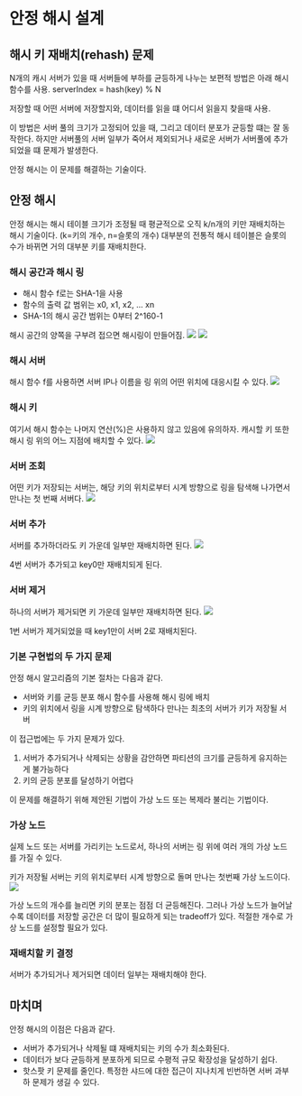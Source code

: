 # 안정 해시 설계

## 해시 키 재배치(rehash) 문제
N개의 캐시 서버가 있을 때 서버들에 부하를 균등하게 나누는 보편적 방법은 아래 해시 함수를 사용.
serverIndex = hash(key) % N

저장할 때 어떤 서버에 저장할지와, 데이터를 읽을 떄 어디서 읽을지 찾을때 사용.

이 방법은 서버 풀의 크기가 고정되어 있을 때, 그리고 데이터 분포가 균등할 떄는 잘 동작한다.
하지만 서버풀의 서버 일부가 죽어서 제외되거나 새로운 서버가 서버풀에 추가되었을 떄 문제가 발생한다.

안정 해시는 이 문제를 해결하는 기술이다.

## 안정 해시
안정 해시는 해시 테이블 크기가 조정될 때 평균적으로 오직 k/n개의 키만 재배치하는 해시 기술이다. (k=키의 개수, n=슬롯의 개수)
대부분의 전통적 해시 테이블은 슬롯의 수가 바뀌면 거의 대부분 키를 재배치한다.

### 해시 공간과 해시 링
- 해시 함수 f로는 SHA-1을 사용
- 함수의 출력 값 범위는 x0, x1, x2, ... xn
- SHA-1의 해시 공간 범위는 0부터 2^160-1

해시 공간의 양쪽을 구부려 접으면 해시링이 만들어짐.
![](https://img1.daumcdn.net/thumb/R1280x0/?scode=mtistory2&fname=https%3A%2F%2Fblog.kakaocdn.net%2Fdn%2FHBbtW%2FbtrNoJqgIdK%2FaLrCZfoCQ19K6sMRjivCCk%2Fimg.png)
![](https://img1.daumcdn.net/thumb/R1280x0/?scode=mtistory2&fname=https%3A%2F%2Fblog.kakaocdn.net%2Fdn%2FdSvitx%2FbtrNqYfLshO%2FvJSMVwuTk5fEx6KB1aDIMk%2Fimg.png)

### 해시 서버
해시 함수 f를 사용하면 서버 IP나 이름을 링 위의 어떤 위치에 대응시킬 수 있다.
![](https://img1.daumcdn.net/thumb/R1280x0/?scode=mtistory2&fname=https%3A%2F%2Fblog.kakaocdn.net%2Fdn%2FdpF7y6%2Fbtrocdpmjac%2FtEGwQEWfAKKgL4zvXBYKY1%2Fimg.png)

### 해시 키
여기서 해시 함수는 나머지 연산(%)은 사용하지 않고 있음에 유의하자. 
캐시할 키 또한 해시 링 위의 어느 지점에 배치할 수 있다.
![](https://img1.daumcdn.net/thumb/R1280x0/?scode=mtistory2&fname=https%3A%2F%2Fblog.kakaocdn.net%2Fdn%2F48dSo%2Fbtrob7iGKbw%2FWzdIUzy6cGDwhPKxprZI9K%2Fimg.png)

### 서버 조회
어떤 키가 저장되는 서버는, 해당 키의 위치로부터 시계 방향으로 링을 탐색해 나가면서 만나는 첫 번째 서버다.
![](https://img1.daumcdn.net/thumb/R1280x0/?scode=mtistory2&fname=https%3A%2F%2Fblog.kakaocdn.net%2Fdn%2FbxM5ud%2FbtrNlSuZ8Nt%2FaoFKAGkLjW9ftiX9203k11%2Fimg.png)

### 서버 추가
서버를 추가하더라도 키 가운데 일부만 재배치하면 된다.
![](https://img1.daumcdn.net/thumb/R1280x0/?scode=mtistory2&fname=https%3A%2F%2Fblog.kakaocdn.net%2Fdn%2FbvZeDx%2FbtrNoKpaIMD%2F3sQI6NQdqbi3K34II5kipk%2Fimg.png)

4번 서버가 추가되고 key0만 재배치되게 된다.

### 서버 제거
하나의 서버가 제거되면 키 가운데 일부만 재배치하면 된다.
![](https://img1.daumcdn.net/thumb/R1280x0/?scode=mtistory2&fname=https%3A%2F%2Fblog.kakaocdn.net%2Fdn%2FwpmNF%2FbtrNqYUnIZx%2F4nAgDv3xNYZ44mmC2LApZK%2Fimg.png)

1번 서버가 제거되었을 때 key1만이 서버 2로 재배치된다.

### 기본 구현법의 두 가지 문제
안정 해시 알고리즘의 기본 절차는 다음과 같다.
- 서버와 키를 균등 분포 해시 함수를 사용해 해시 링에 배치
- 키의 위치에서 링을 시계 방향으로 탐색하다 만나는 최초의 서버가 키가 저장될 서버

이 접근법에는 두 가지 문제가 있다.
1. 서버가 추가되거나 삭제되는 상황을 감안하면 파티션의 크기를 균등하게 유지하는 게 불가능하다
2. 키의 균등 분포를 달성하기 어렵다

이 문제를 해결하기 위해 제안된 기법이 가상 노드 또는 복제라 불리는 기법이다.

### 가상 노드
실제 노드 또는 서버를 가리키는 노드로서, 하나의 서버는 링 위에 여러 개의 가상 노드를 가질 수 있다. 

키가 저장될 서버는 키의 위치로부터 시계 방향으로 돌며 만나는 첫번째 가상 노드이다.
![](https://img1.daumcdn.net/thumb/R1280x0/?scode=mtistory2&fname=https%3A%2F%2Fblog.kakaocdn.net%2Fdn%2FciHfIK%2FbtrNoD4N0As%2F3spKHNLrBRC45sKB3btR1k%2Fimg.png)

가상 노드의 개수를 늘리면 키의 분포는 점점 더 균등해진다. 
그러나 가상 노드가 늘어날 수록 데이터를 저장할 공간은 더 많이 필요하게 되는 tradeoff가 있다. 적절한 개수로 가상 노드를 설정할 필요가 있다.

### 재배치할 키 결정
서버가 추가되거나 제거되면 데이터 일부는 재배치해야 한다. 

## 마치며
안정 해시의 이점은 다음과 같다.
- 서버가 추가되거나 삭제될 떄 재배치되는 키의 수가 최소화된다.
- 데이터가 보다 균등하게 분포하게 되므로 수평적 규모 확장성을 달성하기 쉽다.
- 핫스팟 키 문제를 줄인다. 특정한 샤드에 대한 접근이 지나치게 빈번하면 서버 과부하 문제가 생길 수 있다.